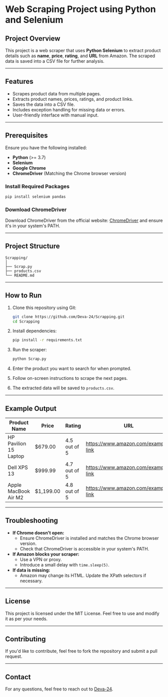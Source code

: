 # Web Scraping Project using Python and Selenium

## Project Overview
This project is a web scraper that uses **Python Selenium** to extract product details such as **name**, **price**, **rating**, and **URL** from Amazon. The scraped data is saved into a CSV file for further analysis.

---

## Features
- Scrapes product data from multiple pages.
- Extracts product names, prices, ratings, and product links.
- Saves the data into a CSV file.
- Includes exception handling for missing data or errors.
- User-friendly interface with manual input.

---

## Prerequisites
Ensure you have the following installed:
- **Python** (>= 3.7)
- **Selenium**
- **Google Chrome**
- **ChromeDriver** (Matching the Chrome browser version)

### Install Required Packages
```bash
pip install selenium pandas
```

### Download ChromeDriver
Download ChromeDriver from the official website: [ChromeDriver](https://sites.google.com/chromium.org/driver/) and ensure it's in your system's PATH.

---

## Project Structure
```
Scrapping/
│
├── Scrap.py
├── products.csv
└── README.md
```

---

## How to Run
1. Clone this repository using Git:
    ```bash
    git clone https://github.com/Deva-24/Scrapping.git
    cd Scrapping
    ```

2. Install dependencies:
    ```bash
    pip install -r requirements.txt
    ```

3. Run the scraper:
    ```bash
    python Scrap.py
    ```

4. Enter the product you want to search for when prompted.
5. Follow on-screen instructions to scrape the next pages.
6. The extracted data will be saved to `products.csv`.

---

## Example Output
| Product Name                   | Price       | Rating       | URL                                      |
|---------------------------------|-------------|--------------|----------------------------------------|
| HP Pavilion 15 Laptop           | $679.00     | 4.5 out of 5 | https://www.amazon.com/example-link    |
| Dell XPS 13                     | $999.99     | 4.7 out of 5 | https://www.amazon.com/example-link    |
| Apple MacBook Air M2            | $1,199.00   | 4.8 out of 5 | https://www.amazon.com/example-link    |

---

## Troubleshooting
- **If Chrome doesn't open:**
  - Ensure ChromeDriver is installed and matches the Chrome browser version.
  - Check that ChromeDriver is accessible in your system's PATH.
- **If Amazon blocks your scraper:**
  - Use a VPN or proxy.
  - Introduce a small delay with `time.sleep(5)`.
- **If data is missing:**
  - Amazon may change its HTML. Update the XPath selectors if necessary.

---

## License
This project is licensed under the MIT License. Feel free to use and modify it as per your needs.

---

## Contributing
If you'd like to contribute, feel free to fork the repository and submit a pull request.

---

## Contact
For any questions, feel free to reach out to [Deva-24](https://github.com/Deva-24).

